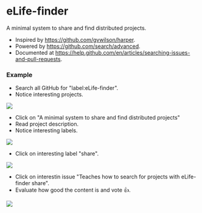 # eLife-finder
A minimal system to share and find distributed projects.

* Inspired by <https://github.com/gvwilson/harper>.
* Powered by <https://github.com/search/advanced>.
* Documented at <https://help.github.com/en/articles/searching-issues-and-pull-requests>.

### Example

* Search all GitHub for "label:eLife-finder".
* Notice interesting projects.

![](https://i.imgur.com/GR1IfQR.png)

* Click on "A minimal system to share and find distributed projects"
* Read project description.
* Notice interesting labels.

![](https://i.imgur.com/lsn4ake.png)

* Click on interesting label "share".

![](https://i.imgur.com/T7hbT9H.png)

* Click on interestin issue "Teaches how to search for projects with eLife-finder share".
* Evaluate how good the content is and vote :+1:.

![](https://i.imgur.com/rCi7uCY.png)


